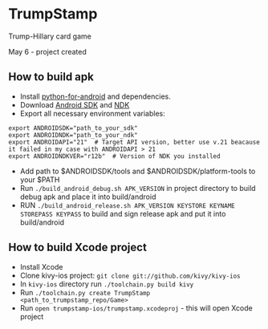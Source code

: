# TrumpStamp
Trump-Hillary card game

May 6 - project created

## How to build apk

* Install [python-for-android](https://python-for-android.readthedocs.io/en/latest/quickstart/#installation) and dependencies.
* Download [Android SDK](https://developer.android.com/studio/index.html) and [NDK](https://developer.android.com/ndk/downloads/index.html)
* Export all necessary environment variables:
```
export ANDROIDSDK="path_to_your_sdk"
export ANDROIDNDK="path_to_your_ndk"
export ANDROIDAPI="21"  # Target API version, better use v.21 beacause it failed in my case with ANDROIDAPI > 21
export ANDROIDNDKVER="r12b"  # Version of NDK you installed
```
* Add path to $ANDROIDSDK/tools and $ANDROIDSDK/platform-tools to your $PATH
* Run `./build_android_debug.sh APK_VERSION` in project directory to build debug apk and place it into build/android
* RUN `./build_android_release.sh APK_VERSION KEYSTORE KEYNAME STOREPASS KEYPASS` to build and sign release apk and put it into build/android

## How to build Xcode project

* Install Xcode
* Clone kivy-ios project: `git clone git://github.com/kivy/kivy-ios`
* In `kivy-ios`  directory run `./toolchain.py build kivy`
* Run `./toolchain.py create TrumpStamp <path_to_trumpstamp_repo/Game>`
* Run `open trumpstamp-ios/trumpstamp.xcodeproj` - this will open Xcode project
